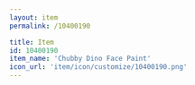 ```yaml
---
layout: item
permalink: /10400190

title: Item
id: 10400190
item_name: 'Chubby Dino Face Paint'
icon_url: 'item/icon/customize/10400190.png'
---
```

